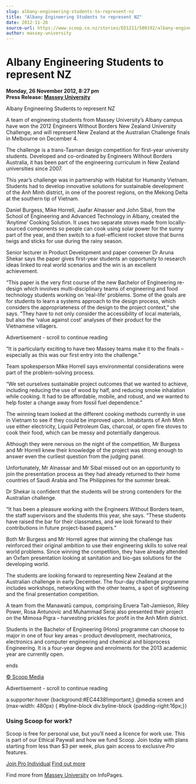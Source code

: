 ```yaml
---
slug: albany-engineering-students-to-represent-nz
title: "Albany Engineering Students to represent NZ"
date: 2012-11-26
source-url: https://www.scoop.co.nz/stories/ED1211/S00192/albany-engineering-students-to-represent-nz.htm
author: massey-university
---
```

Albany Engineering Students to represent NZ
===========================================

**Monday, 26 November 2012, 8:27 pm**  
**Press Release: [Massey University](https://info.scoop.co.nz/Massey_University)**

  
Albany Engineering Students to represent NZ

A team of engineering students from Massey University’s Albany campus have won the 2012 Engineers Without Borders New Zealand University Challenge, and will represent New Zealand at the Australian Challenge finals in Melbourne on December 4.

The challenge is a trans-Tasman design competition for first-year university students. Developed and co-ordinated by Engineers Without Borders Australia, it has been part of the engineering curriculum in New Zealand universities since 2007.

This year’s challenge was in partnership with Habitat for Humanity Vietnam. Students had to develop innovative solutions for sustainable development of the Anh Minh district, in one of the poorest regions, on the Mekong Delta at the southern tip of Vietnam.

Daniel Burgess, Mike Horrell, Jaafar Alnasser and John Sibal, from the School of Engineering and Advanced Technology in Albany, created the ‘Anytime’ Cooking Solution. It uses two separate stoves made from locally-sourced components so people can cook using solar power for the sunny part of the year, and then switch to a fuel-efficient rocket stove that burns twigs and sticks for use during the rainy season.

Senior lecturer in Product Development and paper convener Dr Aruna Shekar says the paper gives first-year students an opportunity to research ideas linked to real world scenarios and the win is an excellent achievement.

“This paper is the very first course of the new Bachelor of Engineering re-design which involves multi-disciplinary teams of engineering and food technology students working on ‘real-life’ problems. Some of the goals are for students to learn a systems approach to the design process, which considers the appropriateness of the design to the project context,” she says. “They have to not only consider the accessibility of local materials, but also the ‘value against cost’ analyses of their product for the Vietnamese villagers.

Advertisement - scroll to continue reading





“It is particularly exciting to have two Massey teams make it to the finals – especially as this was our first entry into the challenge.”

Team spokesperson Mike Horrell says environmental considerations were part of the problem-solving process.

“We set ourselves sustainable project outcomes that we wanted to achieve, including reducing the use of wood by half, and reducing smoke inhalation while cooking. It had to be affordable, mobile, and robust, and we wanted to help foster a change away from fossil fuel dependence.”

The winning team looked at the different cooking methods currently in use in Vietnam to see if they could be improved upon. Inhabitants of Anh Minh use either electricity, Liquid Petroleum Gas, charcoal, or open fire stoves to cook their food, which can be messy and potentially dangerous.

Although they were nervous on the night of the competition, Mr Burgess and Mr Horrell knew their knowledge of the project was strong enough to answer even the curliest question from the judging panel.

Unfortunately, Mr Alnassar and Mr Sibal missed out on an opportunity to join the presentation process as they had already returned to their home countries of Saudi Arabia and The Philippines for the summer break.

Dr Shekar is confident that the students will be strong contenders for the Australian challenge.

“It has been a pleasure working with the Engineers Without Borders team, the staff supervisors and the students this year, she says. “These students have raised the bar for their classmates, and we look forward to their contributions in future project-based papers.”

Both Mr Burgess and Mr Horrell agree that winning the challenge has reinforced their original ambition to use their engineering skills to solve real world problems. Since winning the competition, they have already attended an Oxfam presentation looking at sanitation and bio-gas solutions for the developing world.

The students are looking forward to representing New Zealand at the Australian challenge in early December. The four-day challenge programme includes workshops, networking with the other teams, a spot of sightseeing and the final presentation competition.

A team from the Manawatū campus, comprising Eruera Tait-Jamieson, Riley Power, Rosa Antunovic and Muhammad Seraj also presented their project on the Mimosa Pigra – harvesting prickles for profit in the Anh Minh district.

Students in the Bachelor of Engineering (Hons) programme can choose to major in one of four key areas – product development, mechatronics, electronics and computer engineering and chemical and bioprocess Engineering. It is a four-year degree and enrolments for the 2013 academic year are currently open.

ends

[© Scoop Media](http://www.scoop.co.nz/about/terms.html)  

Advertisement - scroll to continue reading



a.supporter:hover {background:#EC4438!important;} @media screen and (max-width: 480px) { #byline-block div.byline-block {padding-right:16px;}}

### Using Scoop for work?

Scoop is free for personal use, but you’ll need a licence for work use. This is part of our Ethical Paywall and how we fund Scoop. Join today with plans starting from less than $3 per week, plus gain access to exclusive _Pro_ features.  
  
[Join Pro Individual](https://pro.scoop.co.nz/Individual/?from=ProIn24) [Find out more](https://pro.scoop.co.nz/using-scoop-for-work/?from=ProIn24)

Find more from [Massey University](https://info.scoop.co.nz/Massey_University) on InfoPages.